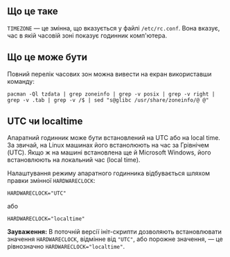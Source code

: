 ## Що це таке

`TIMEZONE` — це змінна, що вказується у файлі `/etc/rc.conf`. Вона вказує, час в якій часовій зоні показує годинник комп'ютера.

## Що це може бути

Повний перелік часових зон можна вивести на екран використавши команду:

```
pacman -Ql tzdata | grep zoneinfo | grep -v posix | grep -v right | grep -v .tab | grep -v /$ | sed "s@glibc /usr/share/zoneinfo/@ @"

```

## UTC чи localtime

Апаратний годинник може бути встановлений на UTC або на local time. За звичай, на Linux машинах його встанолюють на час за Грівнічем (UTC). Якщо ж на машині встановлена ще й Microsoft Windows, його встановлюють на локальний час (local time).

Налаштування режиму апаратного годинника відбувається шляхом правки змінної `HARDWARECLOCK`:

```
HARDWARECLOCK="UTC"

```

або

```
HARDWARECLOCK="localtime"

```

**Зауваження:** В поточній версії ініт-скрипти дозволяють встановлювати значення `HARDWARECLOCK`, відмінне від `"UTC"`, або порожне значення, — це рівнозначно `HARDWARECLOCK="localtime"`.
